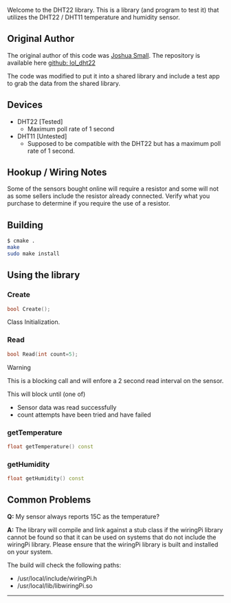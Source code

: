 Welcome to the DHT22 library.  This is a library (and program to test it) that utilizes the DHT22 / DHT11 temperature
and humidity sensor.

## Original Author
The original author of this code was [Joshua Small](https://github.com/technion).  The repository is available here [github: lol_dht22](https://github.com/technion/lol_dht22)

The code was modified to put it into a shared library and include a test app to grab the data from the shared library.

## Devices
- DHT22 [Tested]
  - Maximum poll rate of 1 second  
- DHT11 [Untested]
  - Supposed to be compatible with the DHT22 but has a maximum poll rate of 1 second.

## Hookup / Wiring Notes
Some of the sensors bought online will require a resistor and some will not as some sellers include the resistor
already connected.  Verify what you purchase to determine if you require the use of a resistor.

## Building
```bash
$ cmake .
make
sudo make install
```

## Using the library

### Create
```c++
bool Create();
```
Class Initialization.

### Read
```c++
bool Read(int count=5);
```
> [!WARNING]
> This is a blocking call and will enfore a 2 second read interval on the sensor.
>
> This will block until (one of)
> - Sensor data was read successfully
> - count attempts have been tried and have failed

### getTemperature
```c++
float getTemperature() const
```

### getHumidity
```c++
float getHumidity() const
```

## Common Problems
**Q:** My sensor always reports 15C as the temperature?

**A:** The library will compile and link against a stub class if the wiringPi library cannot be found so that it can be
used on systems that do not include the wiringPi library.  Please ensure that the wiringPi library is built and installed
on your system.

The build will check the following paths:
- /usr/local/include/wiringPi.h
- /usr/local/lib/libwiringPi.so

---